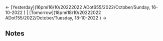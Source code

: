 <- [Yesterday](16pmi16/10/20222022 ADot655/2022/October/Sunday, 16-10-2022 ) | [Tomorrow](18pmi18/10/20222022 ADot155/2022/October/Tuesday, 18-10-2022 ) ->

## Notes


